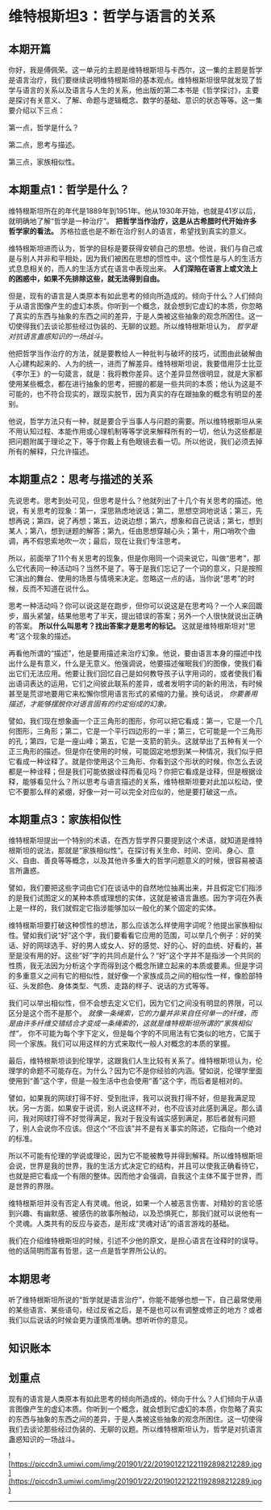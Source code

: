 # 维特根斯坦3：哲学与语言的关系

## 本期开篇

你好，我是傅佩荣。这一单元的主题是维特根斯坦与卡西尔，这一集的主题是哲学是语言治疗，我们要继续说明维特根斯坦的基本观点。维特根斯坦很早就发现了哲学与语言的关系以及语言与人生的关系，他出版的第二本书是《哲学探讨》，主要是探讨有关意义、了解、命题与逻辑概念、数学的基础、意识的状态等等。这一集要介绍以下三点：

第一点，哲学是什么？

第二点，思考与描述。

第三点，家族相似性。

## 本期重点1：哲学是什么？

维特根斯坦所在的年代是1889年到1951年。他从1930年开始，也就是41岁以后，就明确地了解“哲学是一种治疗”。 **把哲学当作治疗，这是从古希腊时代开始许多哲学家的看法。** 苏格拉底也是不断在治疗别人的语言，希望找到真实的意义。

维特根斯坦进而认为，哲学的目标是要获得安顿自己的思想。他说，我们与自己或是与别人并非和平相处，因为我们被困在思想的惯性中。这个惯性是与人的生活方式息息相关的，而人的生活方式在语言中表现出来。 **人们深陷在语言上或文法上的困惑中，如果不先排除这些，就无法得到自由。**

但是，现有的语言是人类原本有如此思考的倾向所造成的。倾向于什么？人们倾向于从语言图像产生的虚幻本质。你听到一个概念，就会想到它虚幻的本质，你忽略了真实的东西与抽象的东西之间的差异，于是人类被这些抽象的观念所困住。这一切使得我们去谈论那些经过伪装的、无聊的议题。所以维特根斯坦认为， *哲学是对抗语言蛊惑知识的一场战斗。*

他把哲学当作治疗的方法，就是要教给人一种批判与破坏的技巧，试图由此破解由人心建构起来的、人为的统一，进而了解差异。维特根斯坦说，我要借用莎士比亚《李尔王》的一句箴言，就是：我将教你差异。这个差异显然很明显，就是大家都使用某些概念，都在进行抽象的思考，把握的都是一些共同的本质；他认为这是不可能的，也不符合现实的，跟现实脱节，因为真实的存在跟抽象的概念有明显的差别。

他说，哲学方法只有一种，就是要合乎当事人与问题的需要。所以维特根斯坦从来不用认知过程、本能作用或心理机制等等学说来解释所有的一切，他认为这些都是把问题附属于理论之下，等于你戴上有色眼镜去看一切。所以他说，我们必须去掉所有的解释，只允许描述。

## 本期重点2：思考与描述的关系

先说思考。思考到处可见，但思考是什么？他就列出了十几个有关思考的描述。他说，有关思考的现象：第一，深思熟虑地说话；第二，思想空洞地说话；第三，先想再说；第四，说了再想；第五，边说边想；第六，想象和自己说话；第七，想到某人；第八，想到谜题的解答；第九，任由思想穿越心头；第十，用口哨吹个曲调，再不假思索地吹一次；最后，现在让我们专注思考。

所以，前面举了11个有关思考的现象，但是你用同一个词来说它，叫做“思考”，那么它代表同一种活动吗？当然不是了。等于是我们忘记了一个词的意义，只是按照它演出的舞台、使用的场景与情境来决定。忽略这一点的话，当你说“思考”的时候，反而不知道在说什么。

思考一种活动吗？你可以说这是在跑步，但你可以说这是在思考吗？一个人来回踱步，眉头紧皱，结果他思考了半天，提出错误的答案；另外一个人很快就说出正确的答案。 **所以什么叫思考？找出答案才是思考的标记。** 这就是维特根斯坦对“思考”这个现象的描述。

再看他所谓的“描述”，他是要用描述来治疗幻象。他说，要由语言本身的描述中找出什么是有意义，什么是无意义。他强调说，他要描述催眠我们的图像，使我们看出它们无法应用。他要让我们回忆自己是如何教导孩子认字用词的，或者使我们看出语词表达的运用，它们之间彼此联系的差异，或者发明字词的新的用法，有时候甚至是荒谬地要用它来松懈你惯用语言形式的紧缩的力量。换句话说， *你要善用描述，才能够摆脱你对语言固有的约定俗成的幻象。*

譬如，我们现在想象画一个正三角形的图形，你可以把它看成：第一，它是一个几何图形，三角形；第二，它是一个平行四边形的一半；第三，它可能是一个三角形的孔；第四，它是一座山峰；第五，它是一支箭的箭头。这就举出了五种有关一个正三角形的描述。但是你在使用的时候，可能固定地想到某一种情况，我们似乎把它看成一种诠释了。就是你使用这个三角形、你看到这个形状的时候，你怎么去说都是一种诠释；但是我们可能依据诠释而看见吗？你把它看成是诠释，但是根据诠释，能够看见什么？所以思考与语言描述的关系，维特根斯坦要对此加以松动，使它不要那么样的紧绷，好像一对一可以完全对应似的，他是要打破这一点。

## 本期重点3：家族相似性

维特根斯坦提出一个特别的术语，在西方哲学界只要提到这个术语，就知道是维特根斯坦的说法，那就是“家族相似性”。在探讨有关生命、时间、空间、身心、意义、自由、善良等等概念，以及其他许多重大的哲学问题意义的时候，很容易被语言所蛊惑。

譬如，我们要把这些字词由它们在谈话中的自然地位抽离出来，并且假定它们指涉的是我们试图定义的某种本质或理想的实体，这就是被语言蛊惑。因为字词在外表上是一样的，我们就假定它指涉能够加以一般化的某个固定的实体。

维特根斯坦要打破这种惯性的想法，那么应该怎么样使用字词呢？他提出家族相似性。譬如我们说“好”这个字，我们要看看它应用的范围，可以举几个例子：好的笑话、好的网球选手、好的男人或女人、好的感觉、好的心、好的血统、好看的，甚至是没有用的好。这些“好”字的共同点是什么？“好”这个字并不是指涉一个共同的性质，我无法因为分析这个字而得到这个概念所建立起来的本质或要素。但是字词的多重意义之间有它的相似性，就好像一个家族成员之间的相似性一样，像脸部特征、头发颜色、身体类型、气质、走路的样子、说话的方式等等。

我们可以举出相似性，但不会想去定义它们，因为它们之间没有明显的界限，可以区分是这个而不是那个。 *就像一条绳索，它的力量并非来自任何单一的纤维，而是由许多纤维交错结合才变成一条绳索的，这就是维特根斯坦所谓的“家族相似性”。* 你不可能为每个字下定义，但是每个字的不同用法有它类似的地方，它属于同一个家族。我们可以用这样的方式来取代一般人对概念的本质的掌握。

最后，维特根斯坦谈到伦理学，这跟我们人生比较有关系了。维特根斯坦认为，伦理学的命题不可能存在。为什么？因为它不是你经验的内涵。譬如说，伦理学里面使用到“善”这个字，但是一般生活中也会使用“善”这个字，而后者是相对的。

譬如，如果我的网球打得不好、受到批评，我可以说我打得不好，但是我满足现状。另一方面，如果安于说谎，别人说这样不对，也不应该对此感到满足。那么请问，我对网球打得不好觉得满足，我对于我没有诚实感到满足，那后者就有问题了，别人会说你不应该。但这个“不应该”并不是有关事实的陈述，它指向一个绝对的标准。

所以不可能有伦理的学说或理论，因为它不能被教导并得到解释。所以维特根斯坦会说，世界是我的世界，我的生活方式决定它的结构，并且可以使我正确看待它，也就是把它看成一个有限的整体。因而他才会强调，自我这个主体不属于世界，而是世界的界限。

维特根斯坦并没有否定人有灵魂。他说，如果一个人被恶言伤害、对精妙的言论感到兴趣、有幽默感、被感伤的故事所触动，以及恐惧死亡，那我们就可以说他有一个灵魂。人类共有的反应与姿态，是形成“灵魂对话”的语言游戏的基础。

我们在介绍维特根斯坦的时候，引述不少他的原文，是担心语言在诠释时的误导。他的话简明而富有哲思，这一点是哲学界所公认的。

## 本期思考

听了维特根斯坦所说的“哲学就是语言治疗”，你能不能够也想一下，自己最常使用的某些语言、某些语句，经过反省之后，是不是也可以有调整或修正的地方？或者我们以后说话的时候会更为谨慎而准确。想听听你的意见。

## 知识账本

## 划重点

现有的语言是人类原本有如此思考的倾向所造成的。倾向于什么？人们倾向于从语言图像产生的虚幻本质。你听到一个概念，就会想到它虚幻的本质，你忽略了真实的东西与抽象的东西之间的差异，于是人类被这些抽象的观念所困住。这一切使得我们去谈论那些经过伪装的、无聊的议题。所以维特根斯坦认为，哲学是对抗语言蛊惑知识的一场战斗。

![https://piccdn3.umiwi.com/img/201901/22/201901221221192898212289.jpg](https://piccdn3.umiwi.com/img/201901/22/201901221221192898212289.jpg)

---
